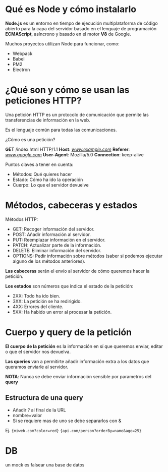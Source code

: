 # Qué es Node y cómo instalarlo

**Node.js** es un entorno en tiempo de ejecución multiplataforma de código abierto para la capa del servidor basado en el lenguaje de programación **ECMAScript**, asíncrono y basado en el motor **V8** de Google.

Muchos proyectos utilizan Node para funcionar, como:

- Webpack
- Babel
- PM2
- Electron

# ¿Qué son y cómo se usan las peticiones HTTP?

Una petición HTTP es un protocolo de comunicación que permite las transferencias de información en la web.

Es el lenguaje común para todas las comunicaciones.

¿Cómo es una petición?

**GET** /index.html HTTP/1.1
**Host**: _www.example.com_
**Referer**: _www.google.com_ 
**User-Agent**: Mozilla/5.0
**Connection**: keep-alive

Puntos claves a tener en cuenta:

- Métodos: Qué quieres hacer
- Estado: Cómo ha ido la operación
- Cuerpo: Lo que el servidor devuelve

# Métodos, cabeceras y estados

Métodos HTTP:

- GET: Recoger información del servidor.
- POST: Añadir información al servidor.
- PUT: Reemplazar información en el servidor.
- PATCH: Actualizar parte de la información.
- DELETE: Eliminar información del servidor.
- OPTIONS: Pedir información sobre métodos (saber si podemos ejecutar alguno de los métodos anteriores).

**Las cabeceras** serán el envío al servidor de cómo queremos hacer la petición.

**Los estados** son números que indica el estado de la petición:

- 2XX: Todo ha ido bien.
- 3XX: La petición se ha redirigido.
- 4XX: Errores del cliente.
- 5XX: Ha habido un error al procesar la petición.

# Cuerpo y query de la petición

**El cuerpo de la petición** es la información en sí que queremos enviar, editar o que el servidor nos devuelva.

**Las queries** van a permitirte añadir información extra a los datos que queramos enviarle al servidor.

**NOTA**: Nunca se debe enviar información sensible por parametros del **query**

## Estructura de una query

- Añadir ? al final de la URL
- nombre=valor 
- Si se requiere mas de uno se debe separarlos con & 

Ej.
`{miweb.com?color=red}`
`{api.com/person?orderBy=name&age=25}`

# DB
un mock es falsear una base de datos